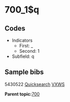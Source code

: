 # 700\_1$q

## Codes

-   Indicators
    -   First: \_
    -   Second: 1
-   Subfield: q

## Sample bibs

5430522 [Quicksearch](https://search.library.yale.edu/catalog/5430522) [VXWS](http://prodorbis.library.yale.edu:7014/vxws/GetHoldingsService?bibId=5430522)

**Parent topic:**[700](../../tags/700/700.md)

